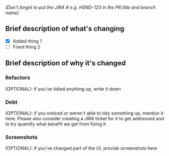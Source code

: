 _(Don't forget to put the JIRA # e.g. HSND-123 in the PR title and branch name)_

## Brief description of what's changing
- [x] Added thing 1
- [ ] Fixed thing 2 

## Brief description of why it's changed


### Refactors
(OPTIONAL): if you've tidied anything up, write it down


### Debt
(OPTIONAL): if you noticed or weren't able to tidy something up, mention it here. Please also consider creating a JIRA ticket for it to get addressed and to try quantify what benefit we get from fixing it


### Screenshots
(OPTIONAL): if you've changed part of the UI, provide screenshots here
